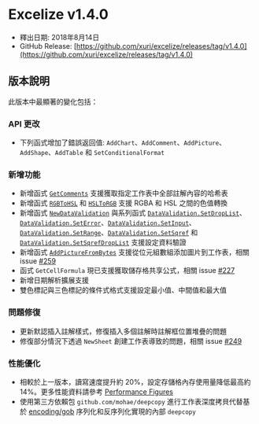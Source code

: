 # Excelize v1.4.0

* 釋出日期: 2018年8月14日
* GitHub Release: [https://github.com/xuri/excelize/releases/tag/v1.4.0](https://github.com/xuri/excelize/releases/tag/v1.4.0)

## 版本說明

此版本中最顯著的變化包括：

### API 更改

* 下列函式增加了錯誤返回值: `AddChart`、`AddComment`、`AddPicture`、`AddShape`、`AddTable` 和 `SetConditionalFormat`

### 新增功能

* 新增函式 [`GetComments`](https://pkg.go.dev/github.com/xuri/excelize@v1.4.0#File.GetComments) 支援獲取指定工作表中全部註解內容的哈希表
* 新增函式 [`RGBToHSL`](https://pkg.go.dev/github.com/xuri/excelize@v1.4.0#RGBToHSL) 和 [`HSLToRGB`](https://pkg.go.dev/github.com/xuri/excelize@v1.4.0#HSLToRGB) 支援 RGBA 和 HSL 之間的色值轉換
* 新增函式 [`NewDataValidation`](https://pkg.go.dev/github.com/xuri/excelize@v1.4.0#NewDataValidation) 與系列函式 [`DataValidation.SetDropList`](https://pkg.go.dev/github.com/xuri/excelize@v1.4.0#DataValidation.SetDropList)、[`DataValidation.SetError`](https://pkg.go.dev/github.com/xuri/excelize@v1.4.0#DataValidation.SetError)、[`DataValidation.SetInput`](https://pkg.go.dev/github.com/xuri/excelize@v1.4.0#DataValidation.SetInput)、[`DataValidation.SetRange`](https://pkg.go.dev/github.com/xuri/excelize@v1.4.0#DataValidation.SetRange)、[`DataValidation.SetSqref`](https://pkg.go.dev/github.com/xuri/excelize@v1.4.0#DataValidation.SetSqref) 和 [`DataValidation.SetSqrefDropList`](https://pkg.go.dev/github.com/xuri/excelize@v1.4.0#DataValidation.SetSqrefDropList) 支援設定資料驗證
* 新增函式 [`AddPictureFromBytes`](https://pkg.go.dev/github.com/xuri/excelize@v1.4.0#File.AddPictureFromBytes) 支援從位元組數組添加圖片到工作表，相關 issue [#259](https://github.com/xuri/excelize/issues/259)
* 函式 `GetCellFormula` 現已支援獲取儲存格共享公式，相關 issue [#227](https://github.com/xuri/excelize/issues/227)
* 新增日期解析擴展支援
* 雙色標記與三色標記的條件式格式支援設定最小值、中間值和最大值

### 問題修復

* 更新默認插入註解樣式，修復插入多個註解時註解框位置堆疊的問題
* 修復部分情況下透過 `NewSheet` 創建工作表導致的問題，相關 issue [#249](https://github.com/xuri/excelize/issues/249)

### 性能優化

* 相較於上一版本，讀寫速度提升約 20%，設定存儲格內存使用量降低最高約 14%。更多性能資料請參考 [Performance Figures](https://github.com/xuri/excelize/wiki#performance-figures)
* 使用第三方依賴包 `github.com/mohae/deepcopy` 進行工作表深度拷貝代替基於 [encoding/gob](https://go.dev/blog/gob) 序列化和反序列化實現的內部 `deepcopy`
